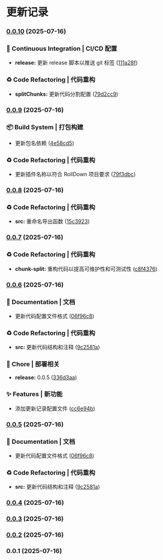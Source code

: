 # 更新记录 


### [0.0.10](https://github.com/782042369/split-chunks/compare/v0.0.9...v0.0.10) (2025-07-16)


### 👷 Continuous Integration | CI/CD 配置

* **release:** 更新 release 脚本以推送 git 标签 ([111a28f](https://github.com/782042369/split-chunks/commit/111a28f32df393978db83299d655a23ae33bad26))


### ♻️ Code Refactoring | 代码重构

* **splitChunks:** 更新代码分割配置 ([79d2cc9](https://github.com/782042369/split-chunks/commit/79d2cc9b61a9b186ee5f2a99e12f56c588040718))

### [0.0.9](https://github.com/782042369/split-chunks/compare/v0.0.8...v0.0.9) (2025-07-16)


### 📦‍ Build System | 打包构建

* 更新包名依赖 ([4e58cd5](https://github.com/782042369/split-chunks/commit/4e58cd5801ca1bad0d440cb800b63a7d413b41df))


### ♻️ Code Refactoring | 代码重构

* 更新插件名称以符合 RollDown 项目要求 ([79f3dbc](https://github.com/782042369/split-chunks/commit/79f3dbced9ac2f725db98a2fd58b6c8f8513adf6))

### [0.0.8](https://github.com/782042369/split-chunks/compare/v0.0.7...v0.0.8) (2025-07-16)


### ♻️ Code Refactoring | 代码重构

* **src:** 重命名导出函数 ([15c3923](https://github.com/782042369/split-chunks/commit/15c3923ffa5d0a1f58c0bfbfecd63dd45942a0e1))

### [0.0.7](https://github.com/782042369/split-chunks/compare/v0.0.6...v0.0.7) (2025-07-16)


### ♻️ Code Refactoring | 代码重构

* **chunk-split:** 重构代码以提高可维护性和可测试性 ([c8f4376](https://github.com/782042369/split-chunks/commit/c8f437658aed7bb039b59464fffd68f9d88e3a7e))

### [0.0.6](https://github.com/782042369/split-chunks/compare/v0.0.4...v0.0.6) (2025-07-16)


### 📝 Documentation | 文档

* 更新代码配置文件格式 ([06f96c8](https://github.com/782042369/split-chunks/commit/06f96c85fe06974fe0a3c2ef9eaa9b70d83e87da))


### ♻️ Code Refactoring | 代码重构

* **src:** 更新代码结构和注释 ([9c2581a](https://github.com/782042369/split-chunks/commit/9c2581ac1713eec54849777311f4180207bb6dc5))


### 🚀 Chore | 部署相关

* **release:** 0.0.5 ([336d3aa](https://github.com/782042369/split-chunks/commit/336d3aa6082f63cba428622d2c0de94b2582c295))


### ✨ Features | 新功能

* 添加更新记录配置文件 ([cc6e94b](https://github.com/782042369/split-chunks/commit/cc6e94b49c64b5a9d26fe05d1984dc079de0914f))

### [0.0.5](https://github.com/782042369/split-chunks/compare/v0.0.4...v0.0.5) (2025-07-16)


### 📝 Documentation | 文档

* 更新代码配置文件格式 ([06f96c8](https://github.com/782042369/split-chunks/commit/06f96c85fe06974fe0a3c2ef9eaa9b70d83e87da))


### ♻️ Code Refactoring | 代码重构

* **src:** 更新代码结构和注释 ([9c2581a](https://github.com/782042369/split-chunks/commit/9c2581ac1713eec54849777311f4180207bb6dc5))

### [0.0.4](https://github.com/782042369/split-chunks/compare/v0.0.3...v0.0.4) (2025-07-16)

### [0.0.3](https://github.com/782042369/split-chunks/compare/v0.0.2...v0.0.3) (2025-07-16)

### [0.0.2](https://github.com/782042369/split-chunks/compare/v0.0.1...v0.0.2) (2025-07-16)

### 0.0.1 (2025-07-16)
